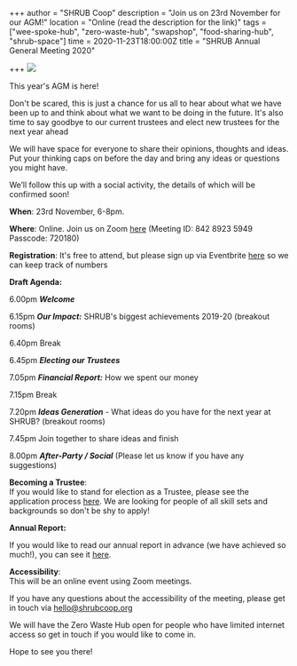 +++
author = "SHRUB Coop"
description = "Join us on 23rd November for our AGM!"
location = "Online (read the description for the link)"
tags = ["wee-spoke-hub", "zero-waste-hub", "swapshop", "food-sharing-hub", "shrub-space"]
time = 2020-11-23T18:00:00Z
title = "SHRUB Annual General Meeting 2020"

+++
![](https://res.cloudinary.com/shrub-co-op/image/upload/v1605218214/shrubcoop.org/media/P1400088a_oyo8sl.jpg)

This year's AGM is here!

Don't be scared, this is just a chance for us all to hear about what we have been up to and think about what we want to be doing in the future. It's also time to say goodbye to our current trustees and elect new trustees for the next year ahead

We will have space for everyone to share their opinions, thoughts and ideas. Put your thinking caps on before the day and bring any ideas or questions you might have.

We’ll follow this up with a social activity, the details of which will be confirmed soon!

**When**: 23rd November, 6-8pm.

**Where**: Online. Join us on Zoom [here](https://us02web.zoom.us/j/84289235949?pwd=Tm45MGd4WVJiYkRFRHp6MkNSSFZLdz09) (Meeting ID: 842 8923 5949 Passcode: 720180)

**Registration**: It's free to attend, but please sign up via Eventbrite [here](https://shrub23nov.eventbrite.co.uk) so we can keep track of numbers

**Draft Agenda:**

6\.00pm **_Welcome_**

6\.15pm **_Our Impact:_** SHRUB's biggest achievements 2019-20 (breakout rooms)

6\.40pm Break

6\.45pm **_Electing our Trustees_**

7\.05pm **_Financial Report:_** How we spent our money

7\.15pm Break

7\.20pm **_Ideas Generation_** - What ideas do you have for the next year at SHRUB? (breakout rooms)

7\.45pm Join together to share ideas and finish

8\.00pm **_After-Party / Social_** (Please let us know if you have any suggestions)

**Becoming a Trustee**:  
If you would like to stand for election as a Trustee, please see the application process [here](https://www.shrubcoop.org/become-a-trustee-of-shrub-coop-1/). We are looking for people of all skill sets and backgrounds so don't be shy to apply!

**Annual Report:**

If you would like to read our annual report in advance (we have achieved so much!), you can see it [here](https://res.cloudinary.com/shrub-co-op/image/upload/v1601983174/shrubcoop.org/media/SHRUB_Coop_Annual_Report_and_Accounts_18.11.20_-_31.03.20_cpbntw.pdf).

**Accessibility**:  
This will be an online event using Zoom meetings.

If you have any questions about the accessibility of the meeting, please get in touch via hello@shrubcoop.org

We will have the Zero Waste Hub open for people who have limited internet access so get in touch if you would like to come in.

Hope to see you there!